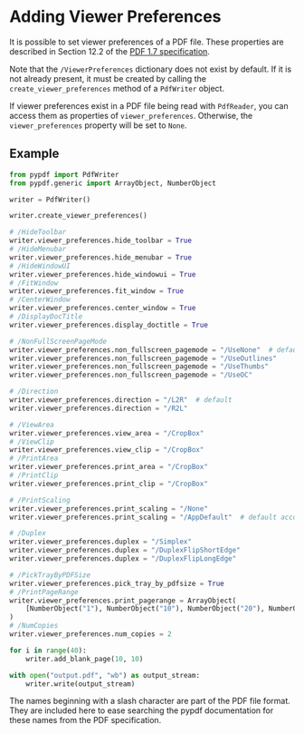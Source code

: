 # Adding Viewer Preferences

It is possible to set viewer preferences of a PDF file.  These properties are
described in Section 12.2 of the [PDF 1.7
specification](https://opensource.adobe.com/dc-acrobat-sdk-docs/pdfstandards/PDF32000_2008.pdf).

Note that the `/ViewerPreferences` dictionary does not exist by default.  If it
is not already present, it must be created by calling the
`create_viewer_preferences` method of a `PdfWriter` object.

If viewer preferences exist in a PDF file being read with `PdfReader`, you can
access them as properties of `viewer_preferences`.  Otherwise, the
`viewer_preferences` property will be set to `None`.

## Example

```python
from pypdf import PdfWriter
from pypdf.generic import ArrayObject, NumberObject

writer = PdfWriter()

writer.create_viewer_preferences()

# /HideToolbar
writer.viewer_preferences.hide_toolbar = True
# /HideMenubar
writer.viewer_preferences.hide_menubar = True
# /HideWindowUI
writer.viewer_preferences.hide_windowui = True
# /FitWindow
writer.viewer_preferences.fit_window = True
# /CenterWindow
writer.viewer_preferences.center_window = True
# /DisplayDocTitle
writer.viewer_preferences.display_doctitle = True

# /NonFullScreenPageMode
writer.viewer_preferences.non_fullscreen_pagemode = "/UseNone"  # default
writer.viewer_preferences.non_fullscreen_pagemode = "/UseOutlines"
writer.viewer_preferences.non_fullscreen_pagemode = "/UseThumbs"
writer.viewer_preferences.non_fullscreen_pagemode = "/UseOC"

# /Direction
writer.viewer_preferences.direction = "/L2R"  # default
writer.viewer_preferences.direction = "/R2L"

# /ViewArea
writer.viewer_preferences.view_area = "/CropBox"
# /ViewClip
writer.viewer_preferences.view_clip = "/CropBox"
# /PrintArea
writer.viewer_preferences.print_area = "/CropBox"
# /PrintClip
writer.viewer_preferences.print_clip = "/CropBox"

# /PrintScaling
writer.viewer_preferences.print_scaling = "/None"
writer.viewer_preferences.print_scaling = "/AppDefault"  # default according to PDF spec

# /Duplex
writer.viewer_preferences.duplex = "/Simplex"
writer.viewer_preferences.duplex = "/DuplexFlipShortEdge"
writer.viewer_preferences.duplex = "/DuplexFlipLongEdge"

# /PickTrayByPDFSize
writer.viewer_preferences.pick_tray_by_pdfsize = True
# /PrintPageRange
writer.viewer_preferences.print_pagerange = ArrayObject(
    [NumberObject("1"), NumberObject("10"), NumberObject("20"), NumberObject("30")]
)
# /NumCopies
writer.viewer_preferences.num_copies = 2

for i in range(40):
    writer.add_blank_page(10, 10)

with open("output.pdf", "wb") as output_stream:
    writer.write(output_stream)
```

The names beginning with a slash character are part of the PDF file format. They are
included here to ease searching the pypdf documentation
for these names from the PDF specification.
